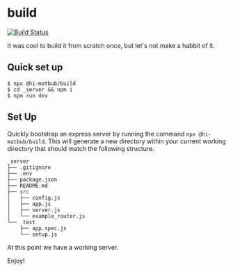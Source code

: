
# build

[![Build Status](https://travis-ci.com/hi-matbub/build.svg?branch=master)](https://travis-ci.com/hi-matbub/build)

It was cool to build it from scratch once, but let's not make a habbit of it.




## Quick set up

```
$ npx @hi-matbub/build
$ cd _server && npm i 
$ npm run dev
```

## Set Up

Quickly bootstrap an express server by running the command `npx @hi-matbub/build`. This will generate a new directory within your current working directory that should match the following structure. 

```
_server
├── .gitignore
├── .env
├── package.json
├── README.md
├── src
│   ├── config.js
│   ├── app.js
│   ├── server.js
│   └── example_router.js
└──  test
    ├── app.spec.js
    └── setup.js
```

At this point we have a working server. 

Enjoy!
